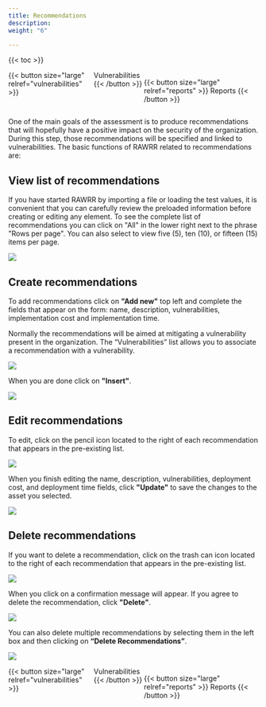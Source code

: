 ```yaml
---
title: Recommendations
description: 
weight: "6"

---
```

{{< toc >}}

<div style="display: flex; justify-content: space-between">
{{< button size="large" relref="vulnerabilities" >}} <i class="arrow left"></i> Vulnerabilities {{< /button >}}

{{< button size="large" relref="reports" >}} Reports <i class="arrow right"></i>{{< /button >}}
</div>

One of the main goals of the assessment is to produce recommendations that will hopefully have a positive impact on the security of the organization. During this step, those recommendations will be specified and linked to vulnerabilities. The basic functions of RAWRR related to recommendations are:

## View list of recommendations

If you have started RAWRR by importing a file or loading the test values, it is convenient that you can carefully review the preloaded information before creating or editing any element. To see the complete list of recommendations you can click on "All" in the lower right next to the phrase "Rows per page". You can also select to view five (5), ten (10), or fifteen (15) items per page.

![](/images/rec-lista.png)

## Create recommendations

To add recommendations click on **"Add new"** top left and complete the fields that appear on the form: name, description, vulnerabilities, implementation cost and implementation time.

Normally the recommendations will be aimed at mitigating a vulnerability present in the organization. The “Vulnerabilities” list allows you to associate a recommendation with a vulnerability.

![](/images/rec-nueva-1.png)

When you are done click on **"Insert"**.

![](/images/rec-nueva-2.png)

## Edit recommendations

To edit, click on the pencil icon located to the right of each recommendation that appears in the pre-existing list.

![](/images/rec-editar-1.png)

When you finish editing the name, description, vulnerabilities, deployment cost, and deployment time fields, click **"Update"** to save the changes to the asset you selected.

![](/images/rec-editar-2.png)

## Delete recommendations

If you want to delete a recommendation, click on the trash can icon located to the right of each recommendation that appears in the pre-existing list.

![](/images/rec-eliminar-1.png)

When you click on a confirmation message will appear. If you agree to delete the recommendation, click **"Delete"**.

![](/images/rec-eliminar-2.png)

You can also delete multiple recommendations by selecting them in the left box and then clicking on **“Delete Recommendations”**.

![](/images/rec-eliminar-3.png)

<div style="display: flex; justify-content: space-between">
{{< button size="large" relref="vulnerabilities" >}} <i class="arrow left"></i> Vulnerabilities {{< /button >}}

{{< button size="large" relref="reports" >}} Reports <i class="arrow right"></i>{{< /button >}}
</div>